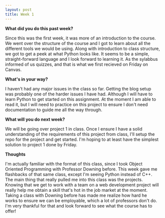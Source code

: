 ```yaml
---
layout: post
title: Week 1
---
```


<b>What did you do this past week?</b>

Since this was the first week, it was more of an introduction to the course. We went over the structure of the course and I got to learn about all the different tools we would be using. Along with introduction to class structure, we got to get a peek at what Python looks like. It seems to be a simple, straight-forward language and I look forward to learning it. As the sylabbus informed of us quizzes, and that is what we first recieved on Friday on Canvas.

<b>What's in your way?</b>

I haven't had any major issues in the class so far. Getting the blog setup was probably one of the harder issues I have had. Although I will have to learn Python to get started on this assignment. At the moment I am able to read it, but I will need to practice on this project to ensure I don't need documentation to guide me all the way through.

<b>What will you do next week?</b>

We will be going over project 1 in class. Once I ensure I have a solid understanding of the requirements of this project from class, I'll setup the repo for the project and get started. I'm hoping to at least have the simplest solution to project 1 done by Friday.

<b>Thoughts</b>

I'm actually familiar with the format of this class, since I took Object Oriented Programming with Professor Downing before. This week gave me flashbacks of that same class, except I'm seeing Python instead of C++. The main thing that really pulled me into this class was the projects. Knowing that we get to work with a team on a web development project will really help me obtain a skill that's hot in the job market at the moment. Taking a class with Downing before has made me realize how hard he works to ensure we can be employable, which a lot of professors don't do. I'm very thankful for that and look forward to see what the course has to offer!

